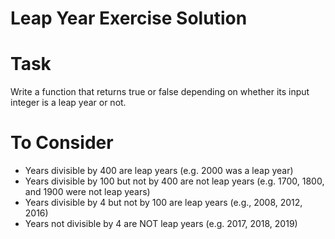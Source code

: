 # Leap Year Exercise Solution

# Task

Write a function that returns true or false depending on whether its input integer is a leap year or not.

# To Consider

- Years divisible by 400 are leap years (e.g. 2000 was a leap year)
- Years divisible by 100 but not by 400 are not leap years (e.g. 1700, 1800, and 1900 were not leap years)
- Years divisible by 4 but not by 100 are leap years (e.g., 2008, 2012, 2016)
- Years not divisible by 4 are NOT leap years (e.g. 2017, 2018, 2019)
